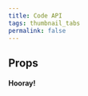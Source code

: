 ```yaml
---
title: Code API
tags: thumbnail_tabs
permalink: false
---
```


## Props

<esds-data-table headers='{{ componentProps.thumbnail.headers | dump }}' rows='{{ componentProps.thumbnail.rows | dump }}'>

#### Hooray!
